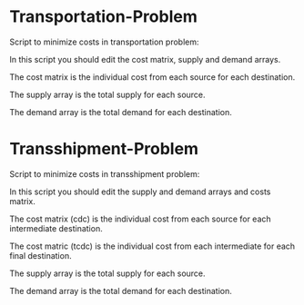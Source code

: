 # Transportation-Problem
Script to minimize costs in transportation problem:

In this script you should edit the cost matrix, supply and demand arrays.

The cost matrix is the individual cost from each source for each destination.

The supply array is the total supply for each source.

The demand array is the total demand for each destination.

# Transshipment-Problem
Script to minimize costs in transshipment problem:

In this script you should edit the supply and demand arrays and costs matrix.

The cost matrix (cdc) is the individual cost from each source for each intermediate destination.

The cost matric (tcdc) is the individual cost from each intermediate for each final destination.

The supply array is the total supply for each source.

The demand array is the total demand for each destination.
